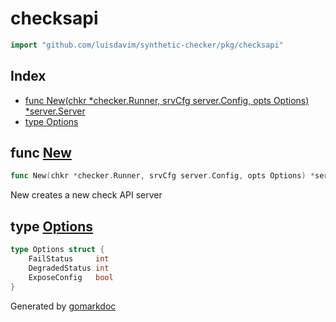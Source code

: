 <!-- Code generated by gomarkdoc. DO NOT EDIT -->

# checksapi

```go
import "github.com/luisdavim/synthetic-checker/pkg/checksapi"
```

## Index

- [func New(chkr *checker.Runner, srvCfg server.Config, opts Options) *server.Server](<#func-new>)
- [type Options](<#type-options>)


## func [New](<https://github.com/luisdavim/synthetic-checker/blob/main/pkg/checksapi/server.go#L17>)

```go
func New(chkr *checker.Runner, srvCfg server.Config, opts Options) *server.Server
```

New creates a new check API server

## type [Options](<https://github.com/luisdavim/synthetic-checker/blob/main/pkg/checksapi/server.go#L10-L14>)

```go
type Options struct {
    FailStatus     int
    DegradedStatus int
    ExposeConfig   bool
}
```



Generated by [gomarkdoc](<https://github.com/princjef/gomarkdoc>)
